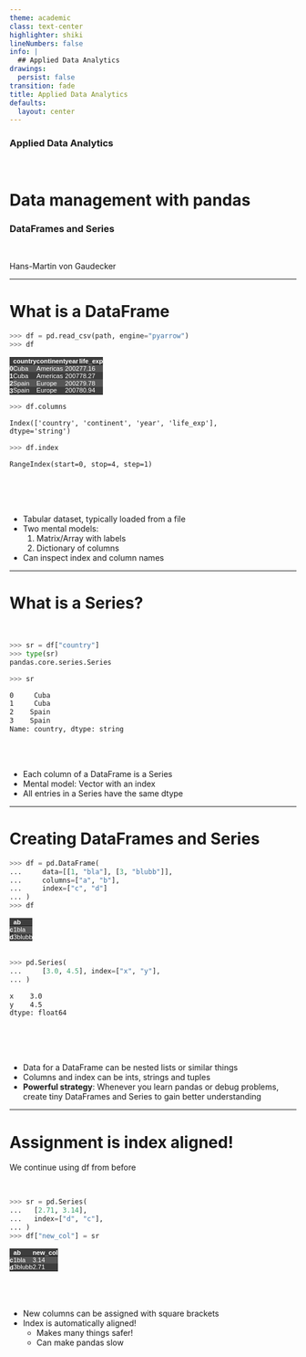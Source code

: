 ```yaml
---
theme: academic
class: text-center
highlighter: shiki
lineNumbers: false
info: |
  ## Applied Data Analytics
drawings:
  persist: false
transition: fade
title: Applied Data Analytics
defaults:
  layout: center
---
```


### Applied Data Analytics

<br>

# Data management with pandas

### DataFrames and Series

<br>


Hans-Martin von Gaudecker

---

# What is a DataFrame

<div class="flex gap-8">
<div>

```python
>>> df = pd.read_csv(path, engine="pyarrow")
>>> df
```

<style type="text/css">
#T_85d71   {
  margin: 0;
  font-family: "Helvetica", "Helvetica", sans-serif;
  border-collapse: collapse;
  border: none;
  font-size: 80%;
  color: #fff;
}
#T_85d71 thead {
  background-color: #3d3d3d;
}
#T_85d71 tbody tr:nth-child(even) {
  background-color: #3d3d3d;
}
#T_85d71 tbody tr:nth-child(odd) {
  background-color: #565656;
}
#T_85d71 td {
  padding: 0em;
}
#T_85d71 th {
  font-weight: bold;
  text-align: left;
  padding: 0em;
}
#T_85d71 caption {
  caption-side: bottom;
}
</style>
<table id="T_85d71">
  <thead>
    <tr>
      <th class="blank level0" >&nbsp;</th>
      <th id="T_85d71_level0_col0" class="col_heading level0 col0" >country</th>
      <th id="T_85d71_level0_col1" class="col_heading level0 col1" >continent</th>
      <th id="T_85d71_level0_col2" class="col_heading level0 col2" >year</th>
      <th id="T_85d71_level0_col3" class="col_heading level0 col3" >life_exp</th>
    </tr>
  </thead>
  <tbody>
    <tr>
      <th id="T_85d71_level0_row0" class="row_heading level0 row0" >0</th>
      <td id="T_85d71_row0_col0" class="data row0 col0" >Cuba</td>
      <td id="T_85d71_row0_col1" class="data row0 col1" >Americas</td>
      <td id="T_85d71_row0_col2" class="data row0 col2" >2002</td>
      <td id="T_85d71_row0_col3" class="data row0 col3" >77.16</td>
    </tr>
    <tr>
      <th id="T_85d71_level0_row1" class="row_heading level0 row1" >1</th>
      <td id="T_85d71_row1_col0" class="data row1 col0" >Cuba</td>
      <td id="T_85d71_row1_col1" class="data row1 col1" >Americas</td>
      <td id="T_85d71_row1_col2" class="data row1 col2" >2007</td>
      <td id="T_85d71_row1_col3" class="data row1 col3" >78.27</td>
    </tr>
    <tr>
      <th id="T_85d71_level0_row2" class="row_heading level0 row2" >2</th>
      <td id="T_85d71_row2_col0" class="data row2 col0" >Spain</td>
      <td id="T_85d71_row2_col1" class="data row2 col1" >Europe</td>
      <td id="T_85d71_row2_col2" class="data row2 col2" >2002</td>
      <td id="T_85d71_row2_col3" class="data row2 col3" >79.78</td>
    </tr>
    <tr>
      <th id="T_85d71_level0_row3" class="row_heading level0 row3" >3</th>
      <td id="T_85d71_row3_col0" class="data row3 col0" >Spain</td>
      <td id="T_85d71_row3_col1" class="data row3 col1" >Europe</td>
      <td id="T_85d71_row3_col2" class="data row3 col2" >2007</td>
      <td id="T_85d71_row3_col3" class="data row3 col3" >80.94</td>
    </tr>
  </tbody>
</table>

```python
>>> df.columns
```
```txt
Index(['country', 'continent', 'year', 'life_exp'],
dtype='string')
```
```python
>>> df.index
```
```txt
RangeIndex(start=0, stop=4, step=1)
```

</div>
<div>

<br/>
<br/>
<br/>

- Tabular dataset, typically loaded from a file
- Two mental models:
  1. Matrix/Array with labels
  1. Dictionary of columns
- Can inspect index and column names

</div>
</div>

---

# What is a Series?

<br/>

<div class="flex gap-8">
<div>

```python
>>> sr = df["country"]
>>> type(sr)
pandas.core.series.Series

>>> sr
```
```txt
0     Cuba
1     Cuba
2    Spain
3    Spain
Name: country, dtype: string
```

</div>
<div>

<br/>
<br/>

- Each column of a DataFrame is a Series
- Mental model: Vector with an index
- All entries in a Series have the same dtype

</div>
</div>

---

# Creating DataFrames and Series

<div class="grid grid-cols-2 gap-4">
<div>

```python
>>> df = pd.DataFrame(
...     data=[[1, "bla"], [3, "blubb"]],
...     columns=["a", "b"],
...     index=["c", "d"]
... )
>>> df
```


<style type="text/css">
#T_9a526   {
  margin: 0;
  font-family: "Helvetica", "Helvetica", sans-serif;
  border-collapse: collapse;
  border: none;
  font-size: 80%;
  color: #fff;
}
#T_9a526 thead {
  background-color: #3d3d3d;
}
#T_9a526 tbody tr:nth-child(even) {
  background-color: #3d3d3d;
}
#T_9a526 tbody tr:nth-child(odd) {
  background-color: #565656;
}
#T_9a526 td {
  padding: 0em;
}
#T_9a526 th {
  font-weight: bold;
  text-align: left;
  padding: 0em;
}
#T_9a526 caption {
  caption-side: bottom;
}
</style>
<table id="T_9a526">
  <thead>
    <tr>
      <th class="blank level0" >&nbsp;</th>
      <th id="T_9a526_level0_col0" class="col_heading level0 col0" >a</th>
      <th id="T_9a526_level0_col1" class="col_heading level0 col1" >b</th>
    </tr>
  </thead>
  <tbody>
    <tr>
      <th id="T_9a526_level0_row0" class="row_heading level0 row0" >c</th>
      <td id="T_9a526_row0_col0" class="data row0 col0" >1</td>
      <td id="T_9a526_row0_col1" class="data row0 col1" >bla</td>
    </tr>
    <tr>
      <th id="T_9a526_level0_row1" class="row_heading level0 row1" >d</th>
      <td id="T_9a526_row1_col0" class="data row1 col0" >3</td>
      <td id="T_9a526_row1_col1" class="data row1 col1" >blubb</td>
    </tr>
  </tbody>
</table>



<br/>


```python
>>> pd.Series(
...     [3.0, 4.5], index=["x", "y"],
... )
```
```txt
x    3.0
y    4.5
dtype: float64
```

</div>
<div>

<br/>
<br/>
<br/>

- Data for a DataFrame can be nested lists or similar things
- Columns and index can be ints, strings and tuples
- **Powerful strategy**: Whenever you learn pandas or debug problems, create tiny
DataFrames and Series to gain better understanding

</div>
</div>



---

# Assignment is index aligned!

<div class="grid grid-cols-2 gap-4">
<div>

We continue using df from before

<br/>


```python
>>> sr = pd.Series(
...   [2.71, 3.14],
...   index=["d", "c"],
... )
>>> df["new_col"] = sr
```

<style type="text/css">
#T_f344e   {
  margin: 0;
  font-family: "Helvetica", "Helvetica", sans-serif;
  border-collapse: collapse;
  border: none;
  font-size: 80%;
  color: #fff;
}
#T_f344e thead {
  background-color: #3d3d3d;
}
#T_f344e tbody tr:nth-child(even) {
  background-color: #3d3d3d;
}
#T_f344e tbody tr:nth-child(odd) {
  background-color: #565656;
}
#T_f344e td {
  padding: 0em;
}
#T_f344e th {
  font-weight: bold;
  text-align: left;
  padding: 0em;
}
#T_f344e caption {
  caption-side: bottom;
}
</style>
<table id="T_f344e">
  <thead>
    <tr>
      <th class="blank level0" >&nbsp;</th>
      <th id="T_f344e_level0_col0" class="col_heading level0 col0" >a</th>
      <th id="T_f344e_level0_col1" class="col_heading level0 col1" >b</th>
      <th id="T_f344e_level0_col2" class="col_heading level0 col2" >new_col</th>
    </tr>
  </thead>
  <tbody>
    <tr>
      <th id="T_f344e_level0_row0" class="row_heading level0 row0" >c</th>
      <td id="T_f344e_row0_col0" class="data row0 col0" >1</td>
      <td id="T_f344e_row0_col1" class="data row0 col1" >bla</td>
      <td id="T_f344e_row0_col2" class="data row0 col2" >3.14</td>
    </tr>
    <tr>
      <th id="T_f344e_level0_row1" class="row_heading level0 row1" >d</th>
      <td id="T_f344e_row1_col0" class="data row1 col0" >3</td>
      <td id="T_f344e_row1_col1" class="data row1 col1" >blubb</td>
      <td id="T_f344e_row1_col2" class="data row1 col2" >2.71</td>
    </tr>
  </tbody>
</table>


</div>
<div>

<br/>
<br/>
<br/>

- New columns can be assigned with square brackets
- Index is automatically aligned!
  - Makes many things safer!
  - Can make pandas slow

</div>
</div>
